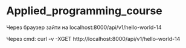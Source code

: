 # Applied_programming_course

Через браузер зайти на localhost:8000/api/v1/hello-world-14

Через cmd: curl -v -XGET http://localhost:8000/api/v1/hello-world-14
